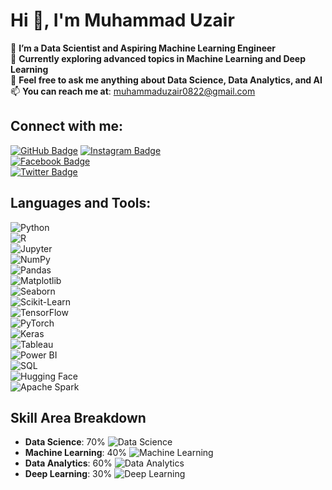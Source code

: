 # Hi 👋, I'm Muhammad Uzair

🔭 **I’m a Data Scientist and Aspiring Machine Learning Engineer**  
🌱 **Currently exploring advanced topics in Machine Learning and Deep Learning**  
💬 **Feel free to ask me anything about Data Science, Data Analytics, and AI**  
📫 **You can reach me at**: [muhammaduzair0822@gmail.com](mailto:muhammaduzair0822@gmail.com)  
 

## Connect with me:  
[![GitHub Badge](https://img.shields.io/badge/-GitHub-black?style=flat-square&logo=github)](https://github.com/MuhammadUzaires)
[![Instagram Badge](https://img.shields.io/badge/-Instagram-E4405F?style=flat-square&logo=instagram&logoColor=white)](https://instagram.com/)  
[![Facebook Badge](https://img.shields.io/badge/-Facebook-1877F2?style=flat-square&logo=facebook&logoColor=white)](https://facebook.com/)  
[![Twitter Badge](https://img.shields.io/badge/-Twitter-1DA1F2?style=flat-square&logo=twitter&logoColor=white)](https://twitter.com/)  


## Languages and Tools:  

![Python](https://img.shields.io/badge/-Python-3776AB?style=flat-square&logo=python&logoColor=white)  
![R](https://img.shields.io/badge/-R-276DC3?style=flat-square&logo=r&logoColor=white)  
![Jupyter](https://img.shields.io/badge/-Jupyter-F37626?style=flat-square&logo=jupyter&logoColor=white)  
![NumPy](https://img.shields.io/badge/-NumPy-013243?style=flat-square&logo=numpy&logoColor=white)  
![Pandas](https://img.shields.io/badge/-Pandas-150458?style=flat-square&logo=pandas&logoColor=white)  
![Matplotlib](https://img.shields.io/badge/-Matplotlib-3A77A6?style=flat-square&logo=python&logoColor=white)  
![Seaborn](https://img.shields.io/badge/-Seaborn-3776AB?style=flat-square&logo=python&logoColor=white)  
![Scikit-Learn](https://img.shields.io/badge/-Scikit--Learn-F7931E?style=flat-square&logo=scikitlearn&logoColor=white)  
![TensorFlow](https://img.shields.io/badge/-TensorFlow-FF6F00?style=flat-square&logo=tensorflow&logoColor=white)  
![PyTorch](https://img.shields.io/badge/-PyTorch-EE4C2C?style=flat-square&logo=pytorch&logoColor=white)  
![Keras](https://img.shields.io/badge/-Keras-D00000?style=flat-square&logo=keras&logoColor=white)  
![Tableau](https://img.shields.io/badge/-Tableau-E97627?style=flat-square&logo=tableau&logoColor=white)  
![Power BI](https://img.shields.io/badge/-Power%20BI-F2C811?style=flat-square&logo=powerbi&logoColor=black)  
![SQL](https://img.shields.io/badge/-SQL-4479A1?style=flat-square&logo=mysql&logoColor=white)  
![Hugging Face](https://img.shields.io/badge/-Hugging%20Face-FFD700?style=flat-square&logo=huggingface&logoColor=black)  
![Apache Spark](https://img.shields.io/badge/-Apache%20Spark-E25A1C?style=flat-square&logo=apachespark&logoColor=white)  


## Skill Area Breakdown

- **Data Science**: 70% ![Data Science](https://img.shields.io/badge/70%25-70db70?style=flat-square&logo=python&logoColor=white)
- **Machine Learning**: 40% ![Machine Learning](https://img.shields.io/badge/40%25-f1c232?style=flat-square&logo=python&logoColor=white)
- **Data Analytics**: 60% ![Data Analytics](https://img.shields.io/badge/60%25-ffbf00?style=flat-square&logo=tableau&logoColor=white)
- **Deep Learning**: 30% ![Deep Learning](https://img.shields.io/badge/30%25-ff6666?style=flat-square&logo=tensorflow&logoColor=white)

